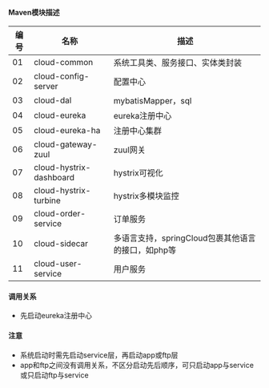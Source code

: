 #### Maven模块描述

| 编号 | 名称 | 描述 |
| --- | --- | --- |
| 01 | cloud-common | 系统工具类、服务接口、实体类封装 |
| 02 | cloud-config-server | 配置中心 |
| 03 | cloud-dal | mybatisMapper，sql |
| 04 | cloud-eureka | eureka注册中心 |
| 05 | cloud-eureka-ha | 注册中心集群 |
| 06 | cloud-gateway-zuul | zuul网关 |
| 07 | cloud-hystrix-dashboard | hystrix可视化 |
| 08 | cloud-hystrix-turbine | hystrix多模块监控 |
| 09 | cloud-order-service | 订单服务 |
| 10 | cloud-sidecar | 多语言支持，springCloud包裹其他语言的接口，如php等 |
| 11 | cloud-user-service | 用户服务 |

#### 调用关系
- 先启动eureka注册中心

#### 注意
- 系统启动时需先启动service层，再启动app或ftp层
- app和ftp之间没有调用关系，不区分启动先后顺序，可只启动app与service或只启动ftp与service